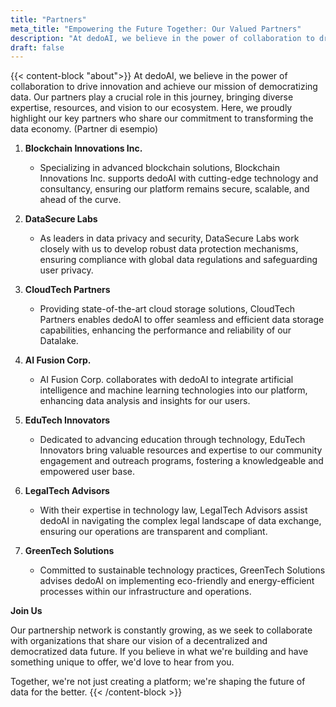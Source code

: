 ```yaml
---
title: "Partners"
meta_title: "Empowering the Future Together: Our Valued Partners"
description: "At dedoAI, we believe in the power of collaboration to drive innovation and achieve our mission of democratizing data. Our partners play a crucial role in this journey, bringing diverse expertise, resources, and vision to our ecosystem. Here, we proudly highlight our key partners who share our commitment to transforming the data economy."
draft: false
---
```

{{< content-block "about">}}
At dedoAI, we believe in the power of collaboration to drive innovation and achieve our mission of democratizing data. Our partners play a crucial role in this journey, bringing diverse expertise, resources, and vision to our ecosystem. Here, we proudly highlight our key partners who share our commitment to transforming the data economy. (Partner di esempio)

1.  **Blockchain Innovations Inc.**

    -   Specializing in advanced blockchain solutions, Blockchain Innovations Inc. supports dedoAI with cutting-edge technology and consultancy, ensuring our platform remains secure, scalable, and ahead of the curve.

2.  **DataSecure Labs**

    -   As leaders in data privacy and security, DataSecure Labs work closely with us to develop robust data protection mechanisms, ensuring compliance with global data regulations and safeguarding user privacy.

3.  **CloudTech Partners**

    -   Providing state-of-the-art cloud storage solutions, CloudTech Partners enables dedoAI to offer seamless and efficient data storage capabilities, enhancing the performance and reliability of our Datalake.

4.  **AI Fusion Corp.**

    -   AI Fusion Corp. collaborates with dedoAI to integrate artificial intelligence and machine learning technologies into our platform, enhancing data analysis and insights for our users.

5.  **EduTech Innovators**

    -   Dedicated to advancing education through technology, EduTech Innovators bring valuable resources and expertise to our community engagement and outreach programs, fostering a knowledgeable and empowered user base.

6.  **LegalTech Advisors**

    -   With their expertise in technology law, LegalTech Advisors assist dedoAI in navigating the complex legal landscape of data exchange, ensuring our operations are transparent and compliant.

7.  **GreenTech Solutions**

    -   Committed to sustainable technology practices, GreenTech Solutions advises dedoAI on implementing eco-friendly and energy-efficient processes within our infrastructure and operations.

**Join Us**

Our partnership network is constantly growing, as we seek to collaborate with organizations that share our vision of a decentralized and democratized data future. If you believe in what we're building and have something unique to offer, we'd love to hear from you.

Together, we're not just creating a platform; we're shaping the future of data for the better.
{{< /content-block >}}
